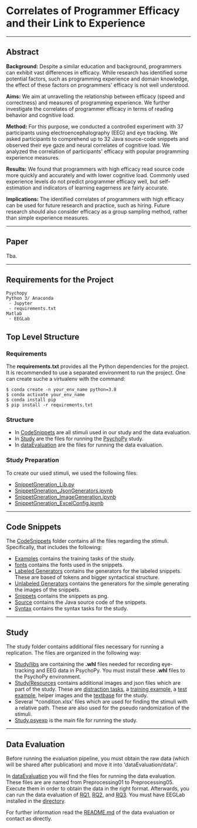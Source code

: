 # Correlates of Programmer Efficacy and their Link to Experience

---
## Abstract

**Background:** Despite a similar education and background, programmers can exhibit vast differences in efficacy. While research has identified some potential factors, such as programming experience and domain knowledge, the effect of these factors on programmers' efficacy is not well understood.

**Aims:** We aim at unravelling the relationship between efficacy (speed and correctness) and measures of programming experience. We further investigate the correlates of programmer efficacy in terms of reading behavior and cognitive load.

**Method:** For this purpose, we conducted a controlled experiment with 37 participants using electroencephalography (EEG) and eye tracking. We asked participants to comprehend up to 32 Java source-code snippets and observed their eye gaze and neural correlates of cognitive load. We analyzed the correlation of participants' efficacy with popular programming experience measures.

**Results:** We found that programmers with high efficacy read source code more quickly and accurately and with lower cognitive load. Commonly used experience levels do not predict programmer efficacy well, but self-estimation and indicators of learning eagerness are fairly accurate.

**Implications:** The identified correlates of programmers with high efficacy can be used for future research and practice, such as hiring. Future research should also consider efficacy as a group sampling method, rather than simple experience measures.

---
## Paper

Tba.

---

## Requirements for the Project

```
Psychopy
Python 3/ Anaconda
 - Jupyter
 - requirements.txt
Matlab
 - EEGLab
```

## Top Level Structure

### Requirements

The **requirements.txt** provides all the Python dependencies for the project.
It is recommended to use a separated environment to run the project. One can create suche a virtualenv with the command:

```properties
$ conda create -n your_env_name python=3.8
$ conda activate your_env_name
$ conda install pip
$ pip install -r requirements.txt
```

### Structure

- In [CodeSnippets](CodeSnippets) are all stimuli used in our study and the data evaluation.
- In [Study](Study) are the files for running the [PsychoPy](https://www.psychopy.org/) study.
- In [dataEvaluation](dataEvaluation) are the files for running the data evaluation.

### Study Preparation

To create our used stimuli, we used the following files:
- [SnippetGneration_Lib.py](SnippetGneration_Lib.py)
- [SnippetGneration_JsonGenerators.ipynb](SnippetGneration_JsonGenerators.ipynb)
- [SnippetGneration_ImageGeneration.ipynb](SnippetGneration_ImageGeneration.ipynb)
- [SnippetGneration_ExcelConfig.ipynb](SnippetGneration_ExcelConfig.ipynb)

---

## Code Snippets

The [CodeSnippets](CodeSnippets) folder contains all the files regarding the stimuli. Specifically, that includes the following:
- [Examples](CodeSnippets/Examples) contains the training tasks of the study.
- [fonts](CodeSnippets/fonts) contains the fonts used in the snippets.
- [Labeled Generators](CodeSnippets/Generators_Labeled) contains the generators for the labeled snippets. These are based of tokens and bigger syntactical structure.
- [Unlabeled Generators](CodeSnippets/Generators_Raw) contains the generators for the simple generating the images of the snippets.
- [Snippets](CodeSnippets/Snippets) contains the snippets as png.
- [Source](CodeSnippets/Source) contains the Java source code of the snippets.
- [Syntax](CodeSnippets/Syntax) contains the syntax tasks for the study.

---

## Study

The study folder contains additional files necessary for running a replication. The files are organized in the following way:
- [Study/libs](Study/libs) are containing the **.whl** files needed for recording eye-tracking and EEG data in PsychoPy. You must install these **.whl** files to the PsychoPy environment.
- [Study/Resources](Study/Resources) contains additional images and json files which are part of the study. These are [distraction tasks](Study/Resources/DistractionTasks), a [training example](Study/Resources/TrainingExample), a [test example](Study/Resources/Intro), helper images and the [textbase](Study/Resources/textbase.json) for the study. 
- Several '*condition.xlsx' files which are used for finding the stimuli with a relative path. These are also used for the pseudo randomization of the stimuli.
- [Study.psyexp](Study/Study.psyexp) is the main file for running the study.

---

## Data Evaluation

Before running the evaluation pipeline, you must obtain the raw data (which will be shared after publication) and move it into 'dataEvaluation/data/'.

In [dataEvaluation](dataEvaluation) you will find the files for running the data evaluation. These files are are named from Preprocessing01 to Preprocessing05.
Execute them in order to obtain the data in the right format. Afterwards, you can run the data evaluation of [RQ1](dataEvaluation/RQ1_Eyetracking.ipynb), [RQ2](dataEvaluation/RQ2_EEG.ipynb), and [RQ3](dataEvaluation/RQ3_ExperienceMeasures.ipynb). You must have EEGLab installed in the [directory](dataEvaluation).

For further information read the [README.md](dataEvaluation/README.md) of the data evaluation or contact as directly.
